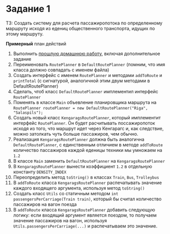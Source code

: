 # Задание 1

ТЗ: Создать систему для расчета пассажиропотока по определенному маршруту исходя из едениц общественного транспорта, идущих по этому маршруту.

**Примерный** план действий
1. Выполнить [прошлую домашнюю работу](../../lesson4/homework/inheritance.md), включая дополнительное задание
2. Переименовать `RoutePlanner` в `DefaultRoutePlanner` (помним, что имя класса должно совпадать с именем файла)
3. Создать интерфейс с именем `RoutePlanner` и методами `addToRoute` и `printTotal` (с сигнатурой, аналогичной этим двум методами в DefaultRoutePlanner)
4. Сделать, чтоб класс `DefaultRoutePlanner` имплементил интерфейс `RoutePlanner`
5. Поменять в классе `Main` объевление планировщика маршрута на `RoutePlanner routePlanner = new DefaultRoutePlanner("Riga", "Salaspils");`
6. Создать новый класс `KengaragsRoutePlanner`, который имплементит интерфейс `RoutePlanner`. Он будет расчитывать поссажиропоток исходя из того, что маршрут идет через Кенгарагс и, как следствие, можно затолкать чуть больше пассажиров, чем обычно.
7. Реализация `KengaragsRoutePlanner` должна быть аналогична `DefaultRoutePlanner`, с единственным отличием в методе `addToRoute` количество пассажиров каждой еденицы техники мы умножаем на `1.2`
8. В классе `Main` заменить `DefaultRoutePlanner` на `KengaragsRoutePlanner`
9. В `KengaragsRoutePlanner` вынести коэффициент `1.2` в отдельную константу `DENSITY_INDEX`
10. Переопределить метод `toString()` в классах `Train`, `Bus`, `Trolleybus`
11. В `addToRoute` класса `KengaragsRoutePlanner` распечатывать значение каждого входящего аргумента, используя метод `toString()`
12. Создать класс `Utils` со статичным методом `int passengersPerCarriage(Train train)`, который бы считал количество пассажиров на вагон поезда
13. В `addToRoute` класса `KengaragsRoutePlanner` добавить следующую логику: если входящий аргумент является поездом, то получаем значение пассажиров на вагон, используя `Utils.passengersPerCarriage(...)` и распечатываем это значение.